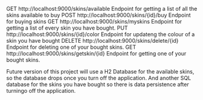 GET http://localhost:9000/skins/available
Endpoint for getting a list of all the skins available to buy
POST http://localhost:9000/skins/{id}/buy
Endpoint for buying skins
GET http://localhost:9000/skins/myskins
Endpoint for getting a list of every skin you have bought.
PUT http://localhost:9000/skins/{id}/color
Endpoint for updateng the colour of a skin you have bought
DELETE http://localhost:9000/skins/delete/{id}
Endpoint for deleting one of your bought skins.
GET http://localhost:9000/skins/getskin/{id}
Endpoint for getting one of your bought skins.

Future version of this project will use a H2 Database for the available skins, so the database drops once you turn off the application. 
And another SQL database for the skins you have bought so there is data persistence after turningo off the application. 
